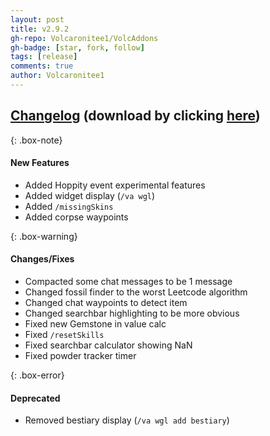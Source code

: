 ```yaml
---
layout: post
title: v2.9.2 
gh-repo: Volcaronitee1/VolcAddons
gh-badge: [star, fork, follow]
tags: [release]
comments: true
author: Volcaronitee1
---
```


## [Changelog](https://github.com/Volcaronitee1/VolcAddons/releases/tag/v2.9.2) (download by clicking [here](https://github.com/Volcaronitee1/VolcAddons/releases/tag/v2.9.2))

{: .box-note}
#### New Features
- Added Hoppity event experimental features
- Added widget display (`/va wgl`)
- Added `/missingSkins`
- Added corpse waypoints

{: .box-warning}
#### Changes/Fixes
- Compacted some chat messages to be 1 message
- Changed fossil finder to the worst Leetcode algorithm
- Changed chat waypoints to detect item
- Changed searchbar highlighting to be more obvious
- Fixed new Gemstone in value calc
- Fixed `/resetSkills`
- Fixed searchbar calculator showing NaN
- Fixed powder tracker timer

{: .box-error}
#### Deprecated
- Removed bestiary display (`/va wgl add bestiary`)
